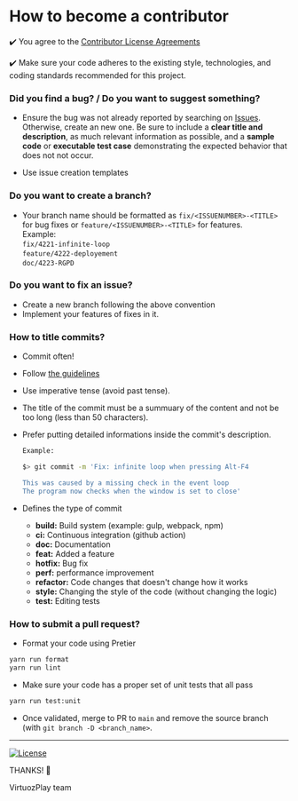 # How to become a contributor

✔️ You agree to the [Contributor License Agreements](https://www.contributor-covenant.org)

✔️ Make sure your code adheres to the existing style, technologies, and coding standards recommended for this project.

### Did you find a bug? / Do you want to suggest something?

- Ensure the bug was not already reported by searching on [Issues](https://github.com/EpitechMscProPromo2025/T-YEP-600-NAN-6-1-finalproject-ange.marchand/issues).  
  Otherwise, create an new one. Be sure to include a **clear title and description**, as much relevant information as possible, and a **sample code** or **executable test case** demonstrating the expected behavior that does not not occur.

- Use issue creation templates

### **Do you want to create a branch?**

- Your branch name should be formatted as `fix/<ISSUENUMBER>-<TITLE>` for bug fixes or `feature/<ISSUENUMBER>-<TITLE>` for features.  
  Example:  
  `fix/4221-infinite-loop`  
  `feature/4222-deployement`  
  `doc/4223-RGPD`

### **Do you want to fix an issue?**

- Create a new branch following the above convention
- Implement your features of fixes in it.

### **How to title commits?**

- Commit often!

- Follow [the guidelines](https://cbea.ms/git-commit/)

- Use imperative tense (avoid past tense).

- The title of the commit must be a summuary of the content and not be too long (less than 50 characters).

- Prefer putting detailed informations inside the commit's description.

  ```sh
  Example:

  $> git commit -m 'Fix: infinite loop when pressing Alt-F4

  This was caused by a missing check in the event loop
  The program now checks when the window is set to close'
  ```

- Defines the type of commit

  - **build:** Build system (example: gulp, webpack, npm)
  - **ci:** Continuous integration (github action)
  - **doc:** Documentation
  - **feat:** Added a feature
  - **hotfix:** Bug fix
  - **perf:** performance improvement
  - **refactor:** Code changes that doesn't change how it works
  - **style:** Changing the style of the code (without changing the logic)
  - **test:** Editing tests

### How to submit a pull request?

- Format your code using Pretier

```sh
yarn run format
yarn run lint
```

- Make sure your code has a proper set of unit tests that all pass

```sh
yarn run test:unit
```

- Once validated, merge to PR to `main` and remove the source branch (with `git branch -D <branch_name>`.

---

[![License](https://img.shields.io/github/license/rails/rails)](https://github.com/rails/rails)

THANKS! 💚

VirtuozPlay team
